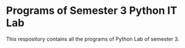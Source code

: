# Programs of Semester 3 Python IT Lab

This respository contains all the programs of Python Lab of semester 3.